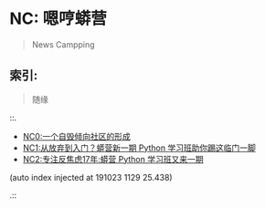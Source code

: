 # NC: 嗯哼蟒营
> News Campping

## 索引:
> 随缘

::.

- [ NC0:一个自毁倾向社区的形成](190711-NC101-self-destruction.md)
- [ NC1:从放弃到入门？蟒营新一期 Python 学习班助你踢这临门一脚](190902-3py-what-is-camp.md)
- [ NC2:专注反焦虑17年:蟒营 Python 学习班又来一期](190905-3py-just101camp.md)

(auto index injected at 191023 1129 25.438) 

.::


